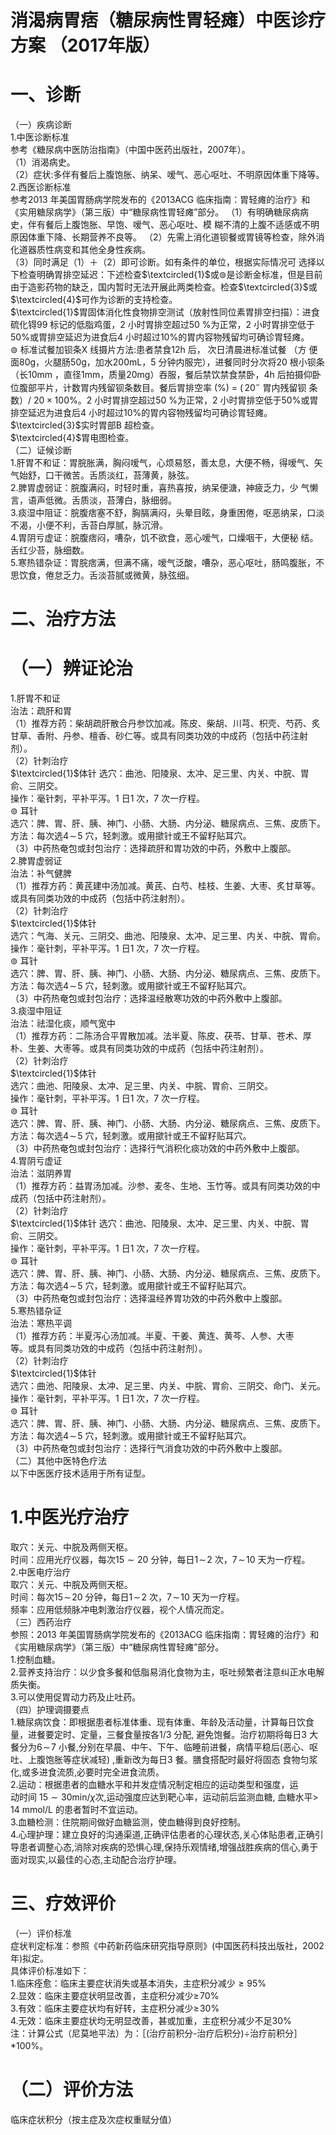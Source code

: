 # 消渴病胃痞（糖尿病性胃轻瘫）中医诊疗方案 （2017年版）  
# 一、诊断  
（一）疾病诊断  
1.中医诊断标准  
参考《糖尿病中医防治指南》（中国中医药出版社，2007年）。  
（1）消渴病史。  
（2）症状:多伴有餐后上腹饱胀、纳呆、嗳气、恶心呕吐、不明原因体重下降等。  
2.西医诊断标准  
参考2013 年美国胃肠病学院发布的《2013ACG 临床指南：胃轻瘫的治疗》和《实用糖尿病学》（第三版）中“糖尿病性胃轻瘫”部分。 （1）有明确糖尿病病史，伴有餐后上腹饱胀、早饱、嗳气、恶心呕吐、模 糊不清的上腹不适感或不明原因体重下降、长期营养不良等。 （2）先需上消化道钡餐或胃镜等检查，除外消化道器质性病变和其他全身性疾病。  
（3）同时满足（1）＋（2）即可诊断。如有条件的单位，根据实际情况可 选择以下检查明确胃排空延迟：下述检查$\textcircled{1}$或$\circledcirc$是诊断金标准，但是目前由于造影药物的缺乏，国内暂时无法开展此两类检查。检查$\textcircled{3}$或$\textcircled{4}$可作为诊断的支持检查。  
$\textcircled{1}$胃固体消化性食物排空测试（放射性同位素胃排空扫描）：进食硫化锝99 标记的低脂鸡蛋，2 小时胃排空超过$50\ \%$为正常，2 小时胃排空低于$50\%$或胃排空延迟为进食后4 小时超过$10\%$的胃内容物残留均可确诊胃轻瘫。  
$\circledcirc$ 标准试餐加钡条X 线摄片方法:患者禁食12h 后， 次日清晨进标准试餐 （方 便面$80\mathrm{g}$，火腿肠$50\mathrm{g}$，加水$200\mathrm{mL}$，5 分钟内服完），进餐同时分次将20 根小钡条（长$10\mathrm{mm}$ ，直径$1\mathrm{mm}$，质量$20\mathrm{mg}$）吞服，餐后禁饮禁食禁卧，4h 后拍摄仰卧位腹部平片，计数胃内残留钡条数目。餐后胃排空率 $\left(\%\right)~=~(\,20^{-}$ 胃内残留钡 条数）/ $20\times100\%$。2 小时胃排空超过$50\ \%$为正常，2 小时胃排空低于$50\%$或胃排空延迟为进食后4 小时超过$10\%$的胃内容物残留均可确诊胃轻瘫。  
$\textcircled{3}$实时胃部B 超检查。  
$\textcircled{4}$胃电图检查。  
（二）证候诊断  
1.肝胃不和证：胃脘胀满，胸闷嗳气，心烦易怒，善太息，大便不畅，得嗳气、矢气始舒，口干微苦。舌质淡红，苔薄黄，脉弦。  
2.脾胃虚弱证：脘腹满闷，时轻时重，喜热喜按，纳呆便溏，神疲乏力，少 气懒言，语声低微。舌质淡，苔薄白，脉细弱。  
3.痰湿中阻证：脘腹痞塞不舒，胸膈满闷，头晕目眩，身重困倦，呕恶纳呆，口淡不渴，小便不利，舌苔白厚腻，脉沉滑。  
4.胃阴亏虚证：脘腹痞闷，嘈杂，饥不欲食，恶心嗳气，口燥咽干，大便秘 结。舌红少苔，脉细数。  
5.寒热错杂证：胃脘痞满，但满不痛，嗳气泛酸，嘈杂，恶心呕吐，肠鸣腹胀，不思饮食，倦怠乏力。舌淡苔腻或微黄，脉弦细。  
# 二、治疗方法  
# （一）辨证论治  
1.肝胃不和证  
治法：疏肝和胃  
（1）推荐方药：柴胡疏肝散合丹参饮加减。陈皮、柴胡、川芎、枳壳、芍药、炙甘草、香附、丹参、檀香、砂仁等。或具有同类功效的中成药（包括中药注射剂）。  
（2）针刺治疗  
$\textcircled{1}$体针 选穴：曲池、阳陵泉、太冲、足三里、内关、中脘、胃俞、三阴交。  
操作：毫针刺，平补平泻。1 日1 次，7 次一疗程。  
$\circledcirc$ 耳针  
选穴：脾、胃、肝、胰、神门、小肠、大肠、内分泌、糖尿病点、三焦、皮质下。  
方法：每次选$4\!\sim\!5$ 穴，轻刺激。或用撳针或王不留籽贴耳穴。  
（3）中药热奄包或封包治疗：选择疏肝和胃功效的中药，外敷中上腹部。  
2.脾胃虚弱证  
治法：补气健脾  
（1）推荐方药：黄芪建中汤加减。黄芪、白芍、桂枝、生姜、大枣、炙甘草等。或具有同类功效的中成药（包括中药注射剂）。  
（2）针刺治疗  
$\textcircled{1}$体针  
选穴：气海、关元、三阴交、曲池、阳陵泉、太冲、足三里、内关、中脘、胃俞。  
操作：毫针刺，平补平泻。1 日1 次，7 次一疗程。  
$\circledcirc$ 耳针  
选穴：脾、胃、肝、胰、神门、小肠、大肠、内分泌、糖尿病点、三焦、皮质下。  
方法：每次选$4\!\sim\!5$ 穴，轻刺激。或用撳针或王不留籽贴耳穴。  
（3）中药热奄包或封包治疗：选择温经散寒功效的中药外敷中上腹部。  
3.痰湿中阻证  
治法：祛湿化痰，顺气宽中  
（1）推荐方药：二陈汤合平胃散加减。法半夏、陈皮、茯苓、甘草、苍术、厚朴、生姜、大枣等。或具有同类功效的中成药（包括中药注射剂）。  
（2）针刺治疗  
$\textcircled{1}$体针  
选穴：曲池、阳陵泉、太冲、足三里、内关、中脘、胃俞、三阴交。  
操作：毫针刺，平补平泻。1 日1 次，7 次一疗程。  
$\circledcirc$ 耳针  
选穴：脾、胃、肝、胰、神门、小肠、大肠、内分泌、糖尿病点、三焦、皮质下。  
方法：每次选$4\!\sim\!5$ 穴，轻刺激。或用撳针或王不留籽贴耳穴。  
（3）中药热奄包或封包治疗：选择行气消积化痰功效的中药外敷中上腹部。  
4.胃阴亏虚证  
治法：滋阴养胃  
（1）推荐方药：益胃汤加减。沙参、麦冬、生地、玉竹等。或具有同类功效的中成药（包括中药注射剂）。  
（2）针刺治疗  
$\textcircled{1}$体针 选穴：曲池、阳陵泉、太冲、足三里、内关、中脘、胃俞、三阴交。  
操作：毫针刺，平补平泻。1 日1 次，7 次一疗程。  
$\circledcirc$ 耳针  
选穴：脾、胃、肝、胰、神门、小肠、大肠、内分泌、糖尿病点、三焦、皮质下。  
方法：每次选$4\!\sim\!5$ 穴，轻刺激。或用撳针或王不留籽贴耳穴。  
（3）中药热奄包或封包治疗：选择温经养胃功效的中药外敷中上腹部。  
5.寒热错杂证  
治法：寒热平调  
（1）推荐方药：半夏泻心汤加减。半夏、干姜、黄连、黄芩、人参、大枣  
等。或具有同类功效的中成药（包括中药注射剂）。  
（2）针刺治疗  
$\textcircled{1}$体针  
选穴：曲池、阳陵泉、太冲、足三里、内关、中脘、胃俞、三阴交、命门、关元。  
操作：毫针刺，平补平泻。1 日1 次，7 次一疗程。  
$\circledcirc$ 耳针  
选穴：脾、胃、肝、胰、神门、小肠、大肠、内分泌、糖尿病点、三焦、皮质下。  
方法：每次选$4\!\sim\!5$ 穴，轻刺激。或用撳针或王不留籽贴耳穴。  
（3）中药热奄包或封包治疗：选择行气消食功效的中药外敷中上腹部。  
（二）其他中医特色疗法  
以下中医医疗技术适用于所有证型。  
# 1.中医光疗治疗  
取穴：关元、中脘及两侧天枢。  
时间：应用光疗仪器，每次$15{\sim}20$ 分钟，每日$1\!\sim\!2$ 次，$7\!\sim\!10$ 天为一疗程。  
2.中医电疗治疗  
取穴：关元、中脘及两侧天枢。  
时间：每次$15\!\sim\!20$ 分钟，每日$1\!\sim\!2$ 次，$7\!\sim\!10$ 天为一疗程。  
频率：应用低频脉冲电刺激治疗仪器，视个人情况而定。  
（三）西药治疗  
参照：2013 年美国胃肠病学院发布的《2013ACG 临床指南：胃轻瘫的治疗》和《实用糖尿病学》（第三版）中“糖尿病性胃轻瘫”部分。  
1.控制血糖。  
2.营养支持治疗：以少食多餐和低脂易消化食物为主，呕吐频繁者注意纠正水电解质失衡。  
3.可以使用促胃动力药及止吐药。  
（四）护理调摄要点  
1.糖尿病饮食：即根据患者标准体重、现有体重、年龄及活动量，计算每日饮食量，进餐要定时、定量，三餐食量按各1/3 分配, 避免饱餐。治疗初期将每日3 大餐分为$6\!\sim\!7$ 小餐,分别在早晨、中午、下午、临睡前进餐，病情平稳后(恶心、呕吐、上腹饱胀等症状减轻) ,重新改为每日3 餐。膳食搭配时最好将固态 食物匀浆化,或多进食流质,必要时完全进食流质。  
2.运动：根据患者的血糖水平和并发症情况制定相应的运动类型和强度，运  
动时间 $15{\sim}30\mathrm{min}/\chi$次,运动强度应达到靶心率，运动前后监测血糖, 血糖水平> 14 mmol/L 的患者暂时不宜运动。  
3.血糖检测：住院期间做好血糖监测，使血糖得到良好控制。  
4.心理护理：建立良好的沟通渠道,正确评估患者的心理状态,关心体贴患者,正确引导患者调整心态,消除对疾病的恐惧心理,保持乐观情绪,增强战胜疾病的信心,勇于面对现实,以最佳的心态,主动配合治疗护理。  
# 三、疗效评价  
（一）评价标准  
症状判定标准：参照《中药新药临床研究指导原则》(中国医药科技出版社，2002 年)拟定。  
具体评价标准如下：  
1.临床痊愈：临床主要症状消失或基本消失，主症积分减少${\geqslant}95\%$  
2.显效：临床主要症状明显改善，主症积分减少$\geqslant\!70\%$  
3.有效：临床主要症状均有好转，主症积分减少$\geqslant\!30\%$  
4.无效：临床主要症状均无明显改善，甚或加重，主症积分减少不足$30\%$  
注：计算公式（尼莫地平法）为：［(治疗前积分-治疗后积分)÷治疗前积分］$*100\%$。  
# （二）评价方法  
临床症状积分（按主症及次症权重赋分值）  
